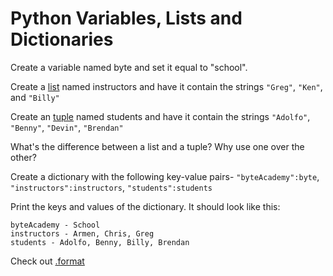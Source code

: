 Python Variables, Lists and Dictionaries
========================================

Create a variable named byte and set it equal to "school".

Create a [list](http://www.tutorialspoint.com/python/python_lists.htm) named instructors and have it contain the strings `"Greg"`, `"Ken"`, and `"Billy"`

Create an [tuple](http://www.tutorialspoint.com/python/python_tuples.htm) named students and have it contain the strings `"Adolfo"`, `"Benny"`, `"Devin"`, `"Brendan"`

What's the difference between a list and a tuple? Why use one over the other?

Create a dictionary with the following key-value pairs- `"byteAcademy":byte`, `"instructors":instructors`, `"students":students`

Print the keys and values of the dictionary. It should look like this:
```
byteAcademy - School  
instructors - Armen, Chris, Greg  
students - Adolfo, Benny, Billy, Brendan
```
 
Check out [.format](https://infohost.nmt.edu/tcc/help/pubs/python/web/new-str-format.html)
